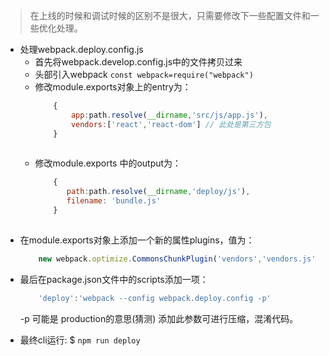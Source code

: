 > 在上线的时候和调试时候的区别不是很大，只需要修改下一些配置文件和一些优化处理。

- 处理webpack.deploy.config.js
  * 首先将webpack.develop.config.js中的文件拷贝过来
  * 头部引入webpack `const webpack=require("webpack")`  
  * 修改module.exports对象上的entry为：
     ```javascript
	     {
			 app:path.resolve(__dirname,'src/js/app.js'), 
			 vendors:['react','react-dom'] // 此处是第三方包
		 }
		 
     ```
  * 修改module.exports 中的output为：
	 ```javascript
		 {
			path:path.resolve(__dirname,'deploy/js'),
			filename: 'bundle.js'
		 }
		 
	 ```
 * 在module.exports对象上添加一个新的属性plugins，值为：
	 ```javascript
		 new webpack.optimize.CommonsChunkPlugin('vendors','vendors.js' )
	 
	 ```

- 最后在package.json文件中的scripts添加一项：
  ```javascript
	  'deploy':'webpack --config webpack.deploy.config -p'
  ```
  -p 可能是 production的意思(猜测) 添加此参数可进行压缩，混淆代码。

- 最终cli运行: $ `npm run deploy`